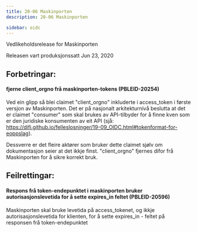 ```yaml
---
title: 20-06 Maskinporten
description: 20-06 Maskinporten

sidebar: oidc
---
```



Vedlikeholdsrelease for Maskinporten



Releasen vart produksjonssatt Jun 23, 2020

## Forbetringar:

#### fjerne client_orgno frå maskinporten-tokens (PBLEID-20254)

Ved ein glipp så blei claimet "client_orgno" inkluderte i access_token i første versjon av  Maskinporten.  Det er på nasjonalt arkitekturnivå beslutta at det er claimet "consumer" som skal brukes av API-tilbyder for å finne kven som er den juridiske konsumenten av eit API (sjå: https://difi.github.io/felleslosninger/19-09_OIDC.html#tokenformat-for-eoppslag).

Dessverre er det fleire aktører som bruker dette claimet sjølv om dokumentasjon seier at det ikkje finst. 
"client_orgno" fjernes difor frå Maskinporten for å sikre korrekt bruk.




## Feilrettingar:

#### Respons frå token-endepunktet i maskinporten bruker autorisasjonslevetida for å sette expires_in feltet (PBLEID-20596)

Maskinporten skal bruke levetida på access_tokenet, og ikkje autorisasjonslevetida for klienten, for å sette expires_in - feltet på responsen frå token-endepunktet
